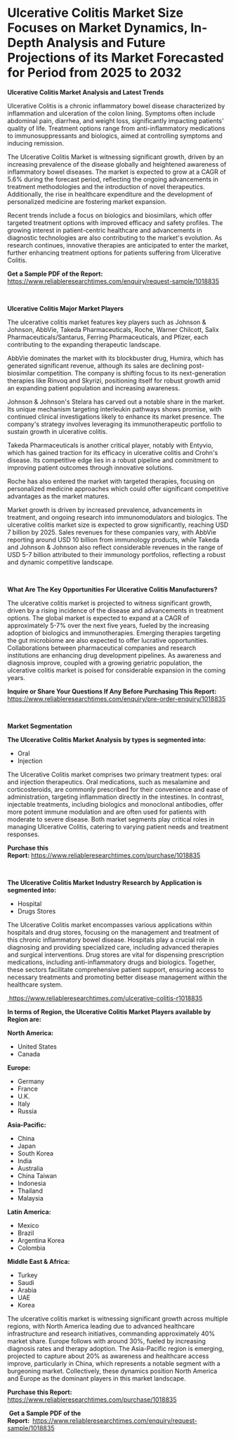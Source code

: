 <p><h1>Ulcerative Colitis Market Size Focuses on Market Dynamics, In-Depth Analysis and Future Projections of its Market Forecasted for Period from 2025 to 2032</h1></p><p><strong>Ulcerative Colitis Market Analysis and Latest Trends</strong></p>
<p><p>Ulcerative Colitis is a chronic inflammatory bowel disease characterized by inflammation and ulceration of the colon lining. Symptoms often include abdominal pain, diarrhea, and weight loss, significantly impacting patients' quality of life. Treatment options range from anti-inflammatory medications to immunosuppressants and biologics, aimed at controlling symptoms and inducing remission.</p><p>The Ulcerative Colitis Market is witnessing significant growth, driven by an increasing prevalence of the disease globally and heightened awareness of inflammatory bowel diseases. The market is expected to grow at a CAGR of 5.6% during the forecast period, reflecting the ongoing advancements in treatment methodologies and the introduction of novel therapeutics. Additionally, the rise in healthcare expenditure and the development of personalized medicine are fostering market expansion.</p><p>Recent trends include a focus on biologics and biosimilars, which offer targeted treatment options with improved efficacy and safety profiles. The growing interest in patient-centric healthcare and advancements in diagnostic technologies are also contributing to the market's evolution. As research continues, innovative therapies are anticipated to enter the market, further enhancing treatment options for patients suffering from Ulcerative Colitis.</p></p>
<p><strong>Get a Sample PDF of the Report:&nbsp;</strong> <a href="https://www.reliableresearchtimes.com/enquiry/request-sample/1018835?utm_campaign=3265&utm_medium=2&utm_source=Github&utm_content=ia&utm_term=12042025&utm_id=ulcerative-colitis">https://www.reliableresearchtimes.com/enquiry/request-sample/1018835</a></p>
<p>&nbsp;</p>
<p><strong>Ulcerative Colitis Major Market Players</strong></p>
<p><p>The ulcerative colitis market features key players such as Johnson & Johnson, AbbVie, Takeda Pharmaceuticals, Roche, Warner Chilcott, Salix Pharmaceuticals/Santarus, Ferring Pharmaceuticals, and Pfizer, each contributing to the expanding therapeutic landscape.</p><p>AbbVie dominates the market with its blockbuster drug, Humira, which has generated significant revenue, although its sales are declining post-biosimilar competition. The company is shifting focus to its next-generation therapies like Rinvoq and Skyrizi, positioning itself for robust growth amid an expanding patient population and increasing awareness.</p><p>Johnson & Johnson's Stelara has carved out a notable share in the market. Its unique mechanism targeting interleukin pathways shows promise, with continued clinical investigations likely to enhance its market presence. The company's strategy involves leveraging its immunotherapeutic portfolio to sustain growth in ulcerative colitis.</p><p>Takeda Pharmaceuticals is another critical player, notably with Entyvio, which has gained traction for its efficacy in ulcerative colitis and Crohn's disease. Its competitive edge lies in a robust pipeline and commitment to improving patient outcomes through innovative solutions.</p><p>Roche has also entered the market with targeted therapies, focusing on personalized medicine approaches which could offer significant competitive advantages as the market matures.</p><p>Market growth is driven by increased prevalence, advancements in treatment, and ongoing research into immunomodulators and biologics. The ulcerative colitis market size is expected to grow significantly, reaching USD 7 billion by 2025. Sales revenues for these companies vary, with AbbVie reporting around USD 10 billion from immunology products, while Takeda and Johnson & Johnson also reflect considerable revenues in the range of USD 5-7 billion attributed to their immunology portfolios, reflecting a robust and dynamic competitive landscape.</p></p>
<p>&nbsp;</p>
<p><strong>What Are The Key Opportunities For Ulcerative Colitis Manufacturers?</strong></p>
<p><p>The ulcerative colitis market is projected to witness significant growth, driven by a rising incidence of the disease and advancements in treatment options. The global market is expected to expand at a CAGR of approximately 5-7% over the next five years, fueled by the increasing adoption of biologics and immunotherapies. Emerging therapies targeting the gut microbiome are also expected to offer lucrative opportunities. Collaborations between pharmaceutical companies and research institutions are enhancing drug development pipelines. As awareness and diagnosis improve, coupled with a growing geriatric population, the ulcerative colitis market is poised for considerable expansion in the coming years.</p></p>
<p><strong>Inquire or Share Your Questions If Any Before Purchasing This Report:</strong> <a href="https://www.reliableresearchtimes.com/enquiry/pre-order-enquiry/1018835?utm_campaign=3265&utm_medium=2&utm_source=Github&utm_content=ia&utm_term=12042025&utm_id=ulcerative-colitis">https://www.reliableresearchtimes.com/enquiry/pre-order-enquiry/1018835</a></p>
<p>&nbsp;</p>
<p><strong>Market Segmentation</strong></p>
<p><strong>The Ulcerative Colitis Market Analysis by types is segmented into:</strong></p>
<p><ul><li>Oral</li><li>Injection</li></ul></p>
<p><p>The Ulcerative Colitis market comprises two primary treatment types: oral and injection therapeutics. Oral medications, such as mesalamine and corticosteroids, are commonly prescribed for their convenience and ease of administration, targeting inflammation directly in the intestines. In contrast, injectable treatments, including biologics and monoclonal antibodies, offer more potent immune modulation and are often used for patients with moderate to severe disease. Both market segments play critical roles in managing Ulcerative Colitis, catering to varying patient needs and treatment responses.</p></p>
<p><strong>Purchase this Report:&nbsp;</strong><a href="https://www.reliableresearchtimes.com/purchase/1018835?utm_campaign=3265&utm_medium=2&utm_source=Github&utm_content=ia&utm_term=12042025&utm_id=ulcerative-colitis">https://www.reliableresearchtimes.com/purchase/1018835</a></p>
<p>&nbsp;</p>
<p><strong>The Ulcerative Colitis Market Industry Research by Application is segmented into:</strong></p>
<p><ul><li>Hospital</li><li>Drugs Stores</li></ul></p>
<p><p>The Ulcerative Colitis market encompasses various applications within hospitals and drug stores, focusing on the management and treatment of this chronic inflammatory bowel disease. Hospitals play a crucial role in diagnosing and providing specialized care, including advanced therapies and surgical interventions. Drug stores are vital for dispensing prescription medications, including anti-inflammatory drugs and biologics. Together, these sectors facilitate comprehensive patient support, ensuring access to necessary treatments and promoting better disease management within the healthcare system.</p></p>
<p><a href="https://www.reliableresearchtimes.com/ulcerative-colitis-r1018835?utm_campaign=3265&utm_medium=2&utm_source=Github&utm_content=ia&utm_term=12042025&utm_id=ulcerative-colitis">&nbsp;https://www.reliableresearchtimes.com/ulcerative-colitis-r1018835</a></p>
<p><strong>In terms of Region, the Ulcerative Colitis Market Players available by Region are:</strong></p>
<p>
    <p> <strong> North America: </strong>
        <ul>
            <li>United States</li>
            <li>Canada</li>
        </ul>
        </p> 
    <p> <strong> Europe: </strong>
        <ul>
            <li>Germany</li>
            <li>France</li>
            <li>U.K.</li>
            <li>Italy</li>
            <li>Russia</li>
        </ul>
        </p> 
    <p> <strong> Asia-Pacific: </strong>
        <ul>
            <li>China</li>
            <li>Japan</li>
            <li>South Korea</li>
            <li>India</li>
            <li>Australia</li>
            <li>China Taiwan</li>
            <li>Indonesia</li>
            <li>Thailand</li>
            <li>Malaysia</li>
        </ul>
        </p> 
    <p> <strong> Latin America: </strong>
        <ul>
            <li>Mexico</li>
            <li>Brazil</li>
            <li>Argentina Korea</li>
            <li>Colombia</li>
        </ul>
        </p> 
    <p> <strong> Middle East & Africa: </strong>
        <ul>
            <li>Turkey</li>
            <li>Saudi</li>
            <li>Arabia</li>
            <li>UAE</li>
            <li>Korea</li>
        </ul>
    </p>
    </p>
<p><p>The ulcerative colitis market is witnessing significant growth across multiple regions, with North America leading due to advanced healthcare infrastructure and research initiatives, commanding approximately 40% market share. Europe follows with around 30%, fueled by increasing diagnosis rates and therapy adoption. The Asia-Pacific region is emerging, projected to capture about 20% as awareness and healthcare access improve, particularly in China, which represents a notable segment with a burgeoning market. Collectively, these dynamics position North America and Europe as the dominant players in this market landscape.</p></p>
<p><strong>Purchase this Report: </strong><a href="https://www.reliableresearchtimes.com/purchase/1018835?utm_campaign=3265&utm_medium=2&utm_source=Github&utm_content=ia&utm_term=12042025&utm_id=ulcerative-colitis">https://www.reliableresearchtimes.com/purchase/1018835</a></p>
<p>&nbsp;<strong>Get a Sample PDF of the Report:&nbsp;&nbsp;</strong><a href="https://www.reliableresearchtimes.com/enquiry/request-sample/1018835?utm_campaign=3265&utm_medium=2&utm_source=Github&utm_content=ia&utm_term=12042025&utm_id=ulcerative-colitis">https://www.reliableresearchtimes.com/enquiry/request-sample/1018835</a></p>
<p><strong></strong></p>
<p><p></p><p></p><p></p></p>